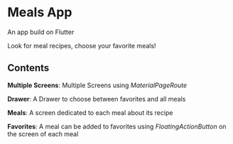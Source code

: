 # Meals App

An app build on Flutter

Look for meal recipes, choose your favorite meals!

## Contents

**Multiple Screens**: Multiple Screens using *MaterialPageRoute*

**Drawer**: A Drawer to choose between favorites and all meals

**Meals**: A screen dedicated to each meal about its recipe

**Favorites**: A meal can be added to favorites using *FloatingActionButton* on the screen of each meal
